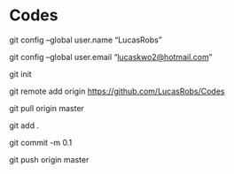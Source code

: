 # Codes

git config –global user.name “LucasRobs”

git config –global user.email “lucaskwo2@hotmail.com”

git init

git remote add origin https://github.com/LucasRobs/Codes

git pull origin master

git add .

git commit -m 0.1

git push origin master
